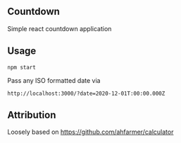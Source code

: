 Countdown
---
Simple react countdown application


Usage
---

```
npm start
```

Pass any ISO formatted date via

```
http://localhost:3000/?date=2020-12-01T:00:00.000Z
```

Attribution
---

Loosely based on https://github.com/ahfarmer/calculator
